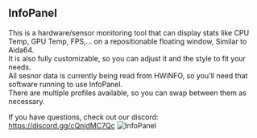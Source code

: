 ## InfoPanel

This is a hardware/sensor monitoring tool that can display stats like CPU Temp, GPU Temp, FPS,... on a repositionable floating window, Similar to Aida64.  
It is also fully customizable, so you can adjust it and the style to fit your needs.  
All sesnor data is currently being read from HWiNFO, so you'll need that software running to use InfoPanel.  
There are multiple profiles available, so you can swap between them as necessary.

If you have questions, check out our discord: https://discord.gg/cQnjdMC7Qc
![InfoPanel](https://images-eds-ssl.xboxlive.com/image?url=4rt9.lXDC4H_93laV1_eHM0OYfiFeMI2p9MWie0CvL99U4GA1gf6_kayTt_kBblFwHwo8BW8JXlqfnYxKPmmBfi569Wnp8TEITjNxN843cbSYSiHkAaYYuOxjrAXsLUjKUZ4nxXfJmTW9jKbW6F0uycsBYU0tD3WyFl2.JfBRRY-&format=source)
